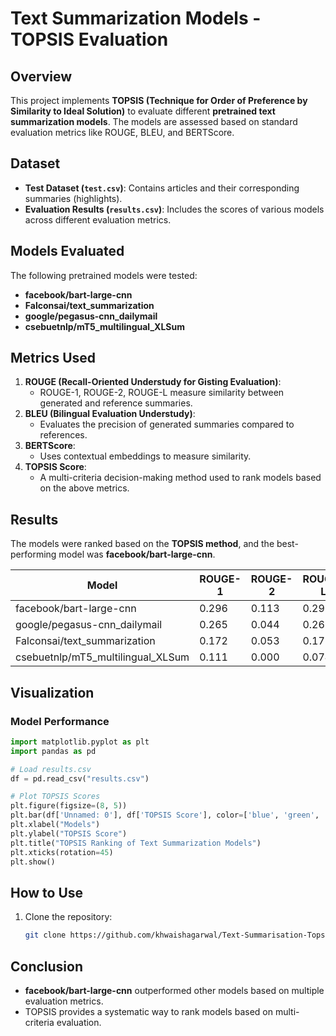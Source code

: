 # Text Summarization Models - TOPSIS Evaluation

## Overview
This project implements **TOPSIS (Technique for Order of Preference by Similarity to Ideal Solution)** to evaluate different **pretrained text summarization models**. The models are assessed based on standard evaluation metrics like ROUGE, BLEU, and BERTScore.

## Dataset
- **Test Dataset (`test.csv`)**: Contains articles and their corresponding summaries (highlights).
- **Evaluation Results (`results.csv`)**: Includes the scores of various models across different evaluation metrics.

## Models Evaluated
The following pretrained models were tested:
- **facebook/bart-large-cnn**
- **Falconsai/text_summarization**
- **google/pegasus-cnn_dailymail**
- **csebuetnlp/mT5_multilingual_XLSum**

## Metrics Used
1. **ROUGE (Recall-Oriented Understudy for Gisting Evaluation)**:
   - ROUGE-1, ROUGE-2, ROUGE-L measure similarity between generated and reference summaries.
2. **BLEU (Bilingual Evaluation Understudy)**:
   - Evaluates the precision of generated summaries compared to references.
3. **BERTScore**:
   - Uses contextual embeddings to measure similarity.
4. **TOPSIS Score**:
   - A multi-criteria decision-making method used to rank models based on the above metrics.

## Results
The models were ranked based on the **TOPSIS method**, and the best-performing model was **facebook/bart-large-cnn**.

| Model | ROUGE-1 | ROUGE-2 | ROUGE-L | BLEU | BERTScore | TOPSIS Score | Rank |
|--------|---------|---------|---------|------|------------|--------------|------|
| facebook/bart-large-cnn | 0.296 | 0.113 | 0.296 | 10.17 | 0.867 | 1.000 | 1 |
| google/pegasus-cnn_dailymail | 0.265 | 0.044 | 0.265 | 1.79 | 0.846 | 0.570 | 2 |
| Falconsai/text_summarization | 0.172 | 0.053 | 0.172 | 2.56 | 0.854 | 0.387 | 3 |
| csebuetnlp/mT5_multilingual_XLSum | 0.111 | 0.000 | 0.074 | 1.21 | 0.848 | 0.011 | 4 |

## Visualization
### Model Performance
```python
import matplotlib.pyplot as plt
import pandas as pd

# Load results.csv
df = pd.read_csv("results.csv")

# Plot TOPSIS Scores
plt.figure(figsize=(8, 5))
plt.bar(df['Unnamed: 0'], df['TOPSIS Score'], color=['blue', 'green', 'red', 'purple'])
plt.xlabel("Models")
plt.ylabel("TOPSIS Score")
plt.title("TOPSIS Ranking of Text Summarization Models")
plt.xticks(rotation=45)
plt.show()
```

## How to Use
1. Clone the repository:
   ```sh
   git clone https://github.com/khwaishagarwal/Text-Summarisation-Topsis.git
   ```
   
## Conclusion
- **facebook/bart-large-cnn** outperformed other models based on multiple evaluation metrics.
- TOPSIS provides a systematic way to rank models based on multi-criteria evaluation.
